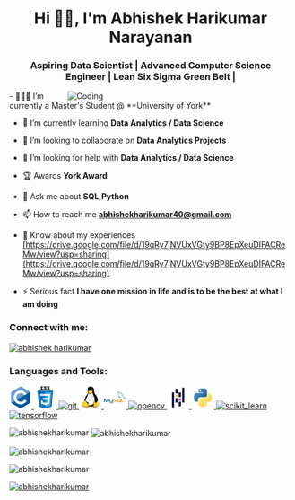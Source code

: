 <h1 align="center">Hi 👋🏻, I'm Abhishek Harikumar Narayanan</h1>
<h3 align="center">Aspiring Data Scientist | Advanced Computer Science Engineer | Lean Six Sigma Green Belt |</h3>
<img align="right" alt="Coding" width="400" src="https://encrypted-tbn0.gstatic.com/images?q=tbn:ANd9GcTgmXy69YzLGpXQPHvzqK837u_fkSiFu5cg7Q&usqp=CAU">
- 👨🏻‍🎓 I’m currently a Master's Student @ **University of York**

- 🌱 I’m currently learning **Data Analytics / Data Science**

- 👯 I’m looking to collaborate on **Data Analytics Projects**

- 🤝 I’m looking for help with **Data Analytics / Data Science**

- 🏆 Awards  **York Award**

- 💬 Ask me about **SQL,Python**

- 📫 How to reach me **abhishekharikumar40@gmail.com**

- 📄 Know about my experiences [https://drive.google.com/file/d/19qRy7jNVUxVGty9BP8EpXeuDIFACReMw/view?usp=sharing](https://drive.google.com/file/d/19qRy7jNVUxVGty9BP8EpXeuDIFACReMw/view?usp=sharing)

- ⚡ Serious fact **I have one mission in life and is to be the best at what I am doing**

<h3 align="left">Connect with me:</h3>
<p align="left">
<a href="https://linkedin.com/in/abhishek harikumar" target="blank"><img align="center" src="https://raw.githubusercontent.com/rahuldkjain/github-profile-readme-generator/master/src/images/icons/Social/linked-in-alt.svg" alt="abhishek harikumar" height="30" width="40" /></a>
</p>

<h3 align="left">Languages and Tools:</h3>
<p align="left"> <a href="https://www.cprogramming.com/" target="_blank" rel="noreferrer"> <img src="https://raw.githubusercontent.com/devicons/devicon/master/icons/c/c-original.svg" alt="c" width="40" height="40"/> </a> <a href="https://www.w3schools.com/css/" target="_blank" rel="noreferrer"> <img src="https://raw.githubusercontent.com/devicons/devicon/master/icons/css3/css3-original-wordmark.svg" alt="css3" width="40" height="40"/> </a> <a href="https://git-scm.com/" target="_blank" rel="noreferrer"> <img src="https://www.vectorlogo.zone/logos/git-scm/git-scm-icon.svg" alt="git" width="40" height="40"/> </a> <a href="https://www.linux.org/" target="_blank" rel="noreferrer"> <img src="https://raw.githubusercontent.com/devicons/devicon/master/icons/linux/linux-original.svg" alt="linux" width="40" height="40"/> </a> <a href="https://www.mysql.com/" target="_blank" rel="noreferrer"> <img src="https://raw.githubusercontent.com/devicons/devicon/master/icons/mysql/mysql-original-wordmark.svg" alt="mysql" width="40" height="40"/> </a> <a href="https://opencv.org/" target="_blank" rel="noreferrer"> <img src="https://www.vectorlogo.zone/logos/opencv/opencv-icon.svg" alt="opencv" width="40" height="40"/> </a> <a href="https://pandas.pydata.org/" target="_blank" rel="noreferrer"> <img src="https://raw.githubusercontent.com/devicons/devicon/2ae2a900d2f041da66e950e4d48052658d850630/icons/pandas/pandas-original.svg" alt="pandas" width="40" height="40"/> </a> <a href="https://www.python.org" target="_blank" rel="noreferrer"> <img src="https://raw.githubusercontent.com/devicons/devicon/master/icons/python/python-original.svg" alt="python" width="40" height="40"/> </a> <a href="https://scikit-learn.org/" target="_blank" rel="noreferrer"> <img src="https://upload.wikimedia.org/wikipedia/commons/0/05/Scikit_learn_logo_small.svg" alt="scikit_learn" width="40" height="40"/> </a> <a href="https://www.tensorflow.org" target="_blank" rel="noreferrer"> <img src="https://www.vectorlogo.zone/logos/tensorflow/tensorflow-icon.svg" alt="tensorflow" width="40" height="40"/> </a> </p>

<p><img align="left" src="https://github-readme-stats.vercel.app/api/top-langs?username=abhishekharikumar&show_icons=true&locale=en&layout=compact" alt="abhishekharikumar" /></p>

<p>&nbsp;<img align="center" src="https://github-readme-stats.vercel.app/api?username=abhishekharikumar&show_icons=true&locale=en" alt="abhishekharikumar" /></p>

<p><img align="center" src="https://github-readme-streak-stats.herokuapp.com/?user=abhishekharikumar&" alt="abhishekharikumar" /></p>

<p align="left"> <img src="https://komarev.com/ghpvc/?username=abhishekharikumar&label=Profile%20views&color=0e75b6&style=flat" alt="abhishekharikumar" /> </p>

<p align="left"> <a href="https://github.com/ryo-ma/github-profile-trophy"><img src="https://github-profile-trophy.vercel.app/?username=abhishekharikumar" alt="abhishekharikumar" /></a> </p>
